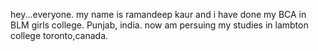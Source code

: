 hey...everyone. my name is ramandeep kaur and i have done my BCA in BLM girls college. Punjab, india. now am persuing my studies in lambton college toronto,canada.
